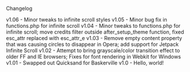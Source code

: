 Changelog

v1.06 - Minor tweaks to infinite scroll styles
v1.05 - Minor bug fix in functions.php for infinite scroll
v1.04 - Minor tweaks to functions.php for infinite scroll; move credits filter outside after_setup_theme function, fixed esc_attr replaced with esc_attr_e
v1.03 - Remove empty content property that was causing circles to disappear in Opera; add support for Jetpack Infinite Scroll
v1.02 - Attempt to bring grayscale/color transition effect to older FF and IE browsers; Fixes for font rendering in Webkit for Windows
v1.01 - Swapped out Quicksand for Baskerville
v1.0 - Hello, world!